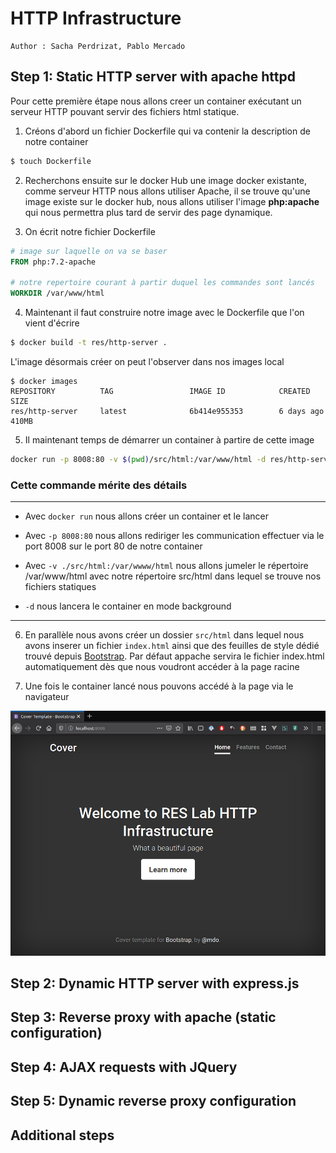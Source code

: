 # HTTP Infrastructure

```
Author : Sacha Perdrizat, Pablo Mercado
```

## Step 1: Static HTTP server with apache httpd

Pour cette première étape nous allons creer un container exécutant un serveur HTTP pouvant servir des fichiers html
statique.

1. Créons d'abord un fichier Dockerfile qui va contenir la description de notre container 

```bash
$ touch Dockerfile
```

2. Recherchons ensuite sur le docker Hub une image docker existante, comme serveur HTTP nous allons utiliser Apache, il se trouve qu'une image existe sur le docker hub, nous allons utiliser l'image **php:apache** qui nous permettra plus tard de servir des page dynamique.

[](https://hub.docker.com/_/php/)

3. On écrit notre fichier Dockerfile

```Dockerfile
# image sur laquelle on va se baser
FROM php:7.2-apache

# notre repertoire courant à partir duquel les commandes sont lancés
WORKDIR /var/www/html

```

4. Maintenant il faut construire notre image avec le Dockerfile que l'on vient d'écrire

```bash
$ docker build -t res/http-server .

```

L'image désormais créer on peut l'observer dans nos images local

```
$ docker images
REPOSITORY          TAG                 IMAGE ID            CREATED             SIZE
res/http-server     latest              6b414e955353        6 days ago          410MB
```

5. Il maintenant temps de démarrer un container à partire de cette image

```bash
docker run -p 8008:80 -v $(pwd)/src/html:/var/www/html -d res/http-server
```

###  Cette commande mérite des détails

---

- Avec ``docker run`` nous allons créer un container et le lancer

- Avec ``-p 8008:80`` nous allons rediriger les communication effectuer via le port 8008 sur le port 80 de notre container

- Avec ``-v ./src/html:/var/wwww/html`` nous allons jumeler le répertoire /var/www/html avec notre répertoire src/html dans lequel se trouve nos fichiers statiques

- ``-d`` nous lancera le container en mode background

---

  

6. En parallèle nous avons créer un dossier ``src/html`` dans lequel nous avons inserer un fichier ``index.html`` ainsi que des feuilles de style dédié trouvé depuis [Bootstrap](https://getbootstrap.com/docs/4.4/examples/cover/). Par défaut appache servira le fichier index.html automatiquement dès que nous voudront accéder à la page racine

7. Une fois le container lancé nous pouvons accédé à la page via le navigateur

<img src="./image/browser.png" style="zoom:67%;" />


## Step 2: Dynamic HTTP server with express.js

## Step 3: Reverse proxy with apache (static configuration)

## Step 4: AJAX requests with JQuery

## Step 5: Dynamic reverse proxy configuration

## Additional steps